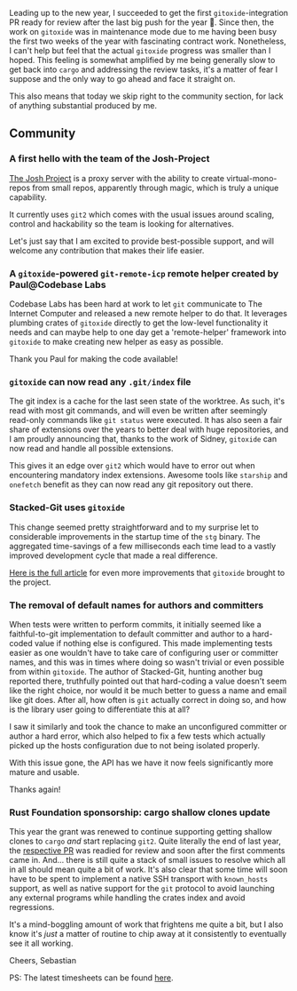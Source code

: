 Leading up to the new year, I succeeded to get the first `gitoxide`-integration PR ready for review after the last big push for the year 🎉. Since then, the work on `gitoxide` was in maintenance mode due to me having been busy the first two weeks of the year with fascinating contract work. Nonetheless, I can't help but feel that the actual `gitoxide` progress was smaller than I hoped. This feeling is somewhat amplified by me being generally slow to get back into `cargo` and addressing the review tasks, it's a matter of fear I suppose and the only way to go ahead and face it straight on.

This also means that today we skip right to the community section, for lack of anything substantial produced by me.

## Community

### A first hello with the team of the Josh-Project

[The Josh Project](https://github.com/josh-project/josh) is a proxy server with the ability to create virtual-mono-repos from small repos, apparently through magic, which is truly a unique capability.

It currently uses `git2` which comes with the usual issues around scaling, control and hackability so the team is looking for alternatives.

Let's just say that I am excited to provide best-possible support, and will welcome any contribution that makes their life easier.

### A `gitoxide`-powered `git-remote-icp` remote helper created by Paul@Codebase Labs

Codebase Labs has been hard at work to let `git` communicate to The Internet Computer and released a new remote helper to do that. It leverages plumbing crates of `gitoxide` directly to get the low-level functionality it needs and can maybe help to one day get a 'remote-helper' framework into `gitoxide` to make creating new helper as easy as possible.

Thank you Paul for making the code available!

### `gitoxide` can now read any `.git/index` file

The git index is a cache for the last seen state of the worktree. As such, it's read with most git commands, and will even be written after seemingly read-only commands like `git status` were executed. It has also seen a fair share of extensions over the years to better deal with huge repositories, and I am proudly announcing that, thanks to the work of Sidney, `gitoxide` can now read and handle all possible extensions.

This gives it an edge over `git2` which would have to error out when encountering mandatory index extensions. Awesome tools like `starship` and `onefetch` benefit as they can now read any git repository out there.

### Stacked-Git uses `gitoxide`

This change seemed pretty straightforward and to my surprise let to considerable improvements in the startup time of the `stg` binary. The aggregated time-savings of a few milliseconds each time lead to a vastly improved development cycle that made a real difference.

[Here is the full article](https://github.com/stacked-git/stgit/discussions/255) for even more improvements that `gitoxide` brought to the project.

### The removal of default names for authors and committers

When tests were written to perform commits, it initially seemed like a faithful-to-git implementation to default committer and author to a hard-coded value if nothing else is configured. This made implementing tests easier as one wouldn't have to take care of configuring user or committer names, and this was in times where doing so wasn't trivial or even possible from within `gitoxide`. The author of Stacked-Git, hunting another bug reported there, truthfully pointed out that hard-coding a value doesn't seem like the right choice, nor would it be much better to guess a name and email like git does. After all, how often is `git` actually correct in doing so, and how is the library user going to differentiate this at all?

I saw it similarly and took the chance to make an unconfigured committer or author a hard error, which also helped to fix a few tests which actually picked up the hosts configuration due to not being isolated properly.

With this issue gone, the API has we have it now feels significantly more mature and usable.

Thanks again!

### Rust Foundation sponsorship: cargo shallow clones update

This year the grant was renewed to continue supporting getting shallow clones to `cargo` *and* start replacing `git2`. Quite literally the end of last year, the [respective PR](https://github.com/rust-lang/cargo/pull/11448) was readied for review and soon after the first comments came in. And… there is still quite a stack of small issues to resolve which all in all should mean quite a bit of work. It's also clear that some time will soon have to be spent to implement a native SSH transport with `known_hosts` support, as well as native support for the `git` protocol to avoid launching any external programs while handling the crates index and avoid regressions.

It's a mind-boggling amount of work that frightens me quite a bit, but I also know it's *just* a matter of routine to chip away at it consistently to eventually see it all working.

Cheers,
Sebastian

PS: The latest timesheets can be found [here](https://github.com/Byron/byron/blob/main/timesheets/2023.csv).
